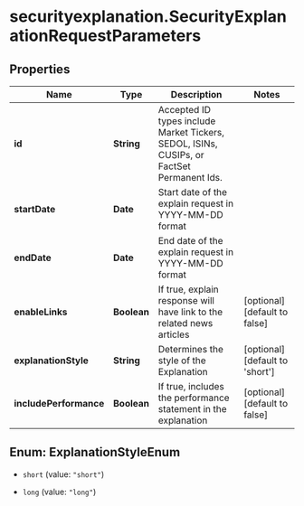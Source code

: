 # securityexplanation.SecurityExplanationRequestParameters

## Properties

Name | Type | Description | Notes
------------ | ------------- | ------------- | -------------
**id** | **String** | Accepted ID types include Market Tickers, SEDOL, ISINs, CUSIPs, or FactSet Permanent Ids. | 
**startDate** | **Date** | Start date of the explain request in YYYY-MM-DD format | 
**endDate** | **Date** | End date of the explain request in YYYY-MM-DD format | 
**enableLinks** | **Boolean** | If true, explain response will have link to the related news articles | [optional] [default to false]
**explanationStyle** | **String** | Determines the style of the Explanation | [optional] [default to &#39;short&#39;]
**includePerformance** | **Boolean** | If true, includes the performance statement in the explanation | [optional] [default to false]



## Enum: ExplanationStyleEnum


* `short` (value: `"short"`)

* `long` (value: `"long"`)




